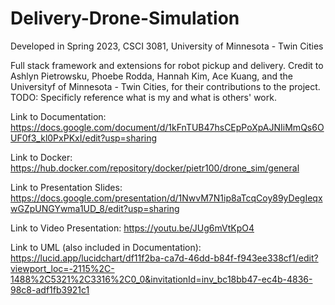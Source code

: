 # Delivery-Drone-Simulation

Developed in Spring 2023, CSCI 3081, University of Minnesota - Twin Cities

Full stack framework and extensions for robot pickup and delivery. Credit to Ashlyn Pietrowsku, Phoebe Rodda, Hannah Kim, Ace Kuang, and the Universityf of Minnesota - Twin Cities, for their contributions to the project. 
TODO: Specificly reference what is my and what is others' work.

Link to Documentation: https://docs.google.com/document/d/1kFnTUB47hsCEpPoXpAJNIiMmQs6OUF0f3_kl0PxPKxI/edit?usp=sharing

Link to Docker: https://hub.docker.com/repository/docker/pietr100/drone_sim/general

Link to Presentation Slides: https://docs.google.com/presentation/d/1NwvM7N1ip8aTcqCoy89yDegIeqxwGZpUNGYwma1UD_8/edit?usp=sharing

Link to Video Presentation: https://youtu.be/JUg6mVtKpO4

Link to UML (also included in Documentation): https://lucid.app/lucidchart/df11f2ba-ca7d-46dd-b84f-f943ee338cf1/edit?viewport_loc=-2115%2C-1488%2C5321%2C3316%2C0_0&invitationId=inv_bc18bb47-ec4b-4836-98c8-adf1fb3921c1
